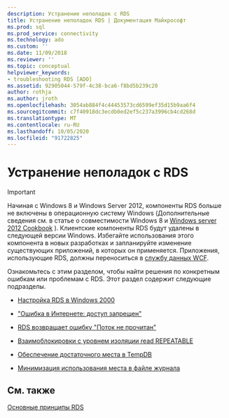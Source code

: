 ```yaml
---
description: Устранение неполадок с RDS
title: Устранение неполадок RDS | Документация Майкрософт
ms.prod: sql
ms.prod_service: connectivity
ms.technology: ado
ms.custom: ''
ms.date: 11/09/2018
ms.reviewer: ''
ms.topic: conceptual
helpviewer_keywords:
- troubleshooting RDS [ADO]
ms.assetid: 92905044-579f-4c38-bca6-f8bd5b239c20
author: rothja
ms.author: jroth
ms.openlocfilehash: 3054ab884f4c44453573cd6599ef35d15b9aa6f4
ms.sourcegitcommit: c7f40918dc3ecdb0ed2ef5c237a3996cb4cd268d
ms.translationtype: MT
ms.contentlocale: ru-RU
ms.lasthandoff: 10/05/2020
ms.locfileid: "91722825"
---
```

# <a name="troubleshooting-rds"></a>Устранение неполадок с RDS
> [!IMPORTANT]
>  Начиная с Windows 8 и Windows Server 2012, компоненты RDS больше не включены в операционную систему Windows (Дополнительные сведения см. в статье о совместимости Windows 8 и [Windows server 2012 Cookbook](https://www.microsoft.com/download/details.aspx?id=27416) ). Клиентские компоненты RDS будут удалены в следующей версии Windows. Избегайте использования этого компонента в новых разработках и запланируйте изменение существующих приложений, в которых он применяется. Приложения, использующие RDS, должны переноситься в [службу данных WCF](/dotnet/framework/wcf/).  
  
 Ознакомьтесь с этим разделом, чтобы найти решения по конкретным ошибкам или проблемам с RDS. Этот раздел содержит следующие подразделы.  
  
-   [Настройка RDS в Windows 2000](./configuring-rds-on-windows-2000.md)  
  
-   ["Ошибка в Интернете: доступ запрещен"](./internet-server-error-access-denied.md)  
  
-   [RDS возвращает ошибку "Поток не прочитан"](./rds-returns-stream-not-read-error.md)  
  
-   [Взаимоблокировки с уровнем изоляции read REPEATABLE](./deadlocks-with-read-repeatable-isolation-level.md)  
  
-   [Обеспечение достаточного места в TempDB](./ensuring-sufficient-tempdb-space.md)  
  
-   [Минимизация использования места в файле журнала](./minimizing-log-file-space-usage.md)  
  
## <a name="see-also"></a>См. также  
 [Основные принципы RDS](./rds-fundamentals.md)